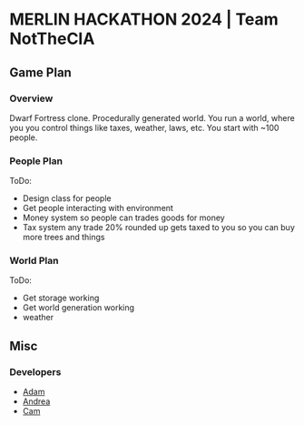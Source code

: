 # MERLIN HACKATHON 2024 | Team NotTheCIA

## Game Plan
### Overview
Dwarf Fortress clone. Procedurally generated world. You run a world, where you you control things like taxes, weather, laws, etc. You start with ~100 people.

### People Plan
ToDo:
- Design class for people
- Get people interacting with environment
- Money system so people can trades goods for money
- Tax system any trade 20% rounded up gets taxed to you so you can buy more trees and things

### World Plan
ToDo:
- Get storage working
- Get world generation working
- weather


## Misc
### Developers
- [Adam](https://github.com/AdamHenley1)
- [Andrea](https://github.com/andreac47)
- [Cam](https://github.com/FishFuck3r)
